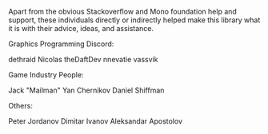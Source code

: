 Apart from the obvious Stackoverflow and Mono foundation help and support, these individuals
directly or indirectly helped make this library what it is with their advice, ideas, and assistance.

Graphics Programming Discord:

dethraid
Nicolas
theDaftDev
nnevatie
vassvik

Game Industry People:

Jack "Mailman"
Yan Chernikov
Daniel Shiffman

Others:

Peter Jordanov
Dimitar Ivanov
Aleksandar Apostolov